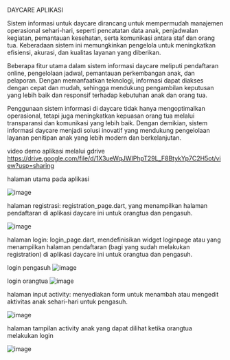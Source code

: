 DAYCARE APLIKASI

Sistem informasi untuk daycare dirancang untuk mempermudah manajemen operasional sehari-hari, seperti pencatatan data anak, penjadwalan kegiatan, pemantauan kesehatan, serta komunikasi antara staf dan orang tua. Keberadaan sistem ini memungkinkan pengelola untuk meningkatkan efisiensi, akurasi, dan kualitas layanan yang diberikan.

Beberapa fitur utama dalam sistem informasi daycare meliputi pendaftaran online, pengelolaan jadwal, pemantauan perkembangan anak, dan pelaporan. Dengan memanfaatkan teknologi, informasi dapat diakses dengan cepat dan mudah, sehingga mendukung pengambilan keputusan yang lebih baik dan responsif terhadap kebutuhan anak dan orang tua.

Penggunaan sistem informasi di daycare tidak hanya mengoptimalkan operasional, tetapi juga meningkatkan kepuasan orang tua melalui transparansi dan komunikasi yang lebih baik. Dengan demikian, sistem informasi daycare menjadi solusi inovatif yang mendukung pengelolaan layanan penitipan anak yang lebih modern dan berkelanjutan.

video demo aplikasi melalui gdrive https://drive.google.com/file/d/1X3ueWqJWIPhpT29L_F8BtykYp7C2H5ot/view?usp=sharing 

halaman utama pada aplikasi

![image](https://github.com/farrasazhari30/tugas_pbm/assets/162088486/dc05241d-7810-4bd2-95ed-803db0715f50)

halaman registrasi: registration_page.dart, yang menampilkan halaman pendaftaran di aplikasi daycare ini untuk orangtua dan pengasuh.

![image](https://github.com/farrasazhari30/tugas_pbm/assets/162088486/282a3f23-5be0-4797-ac3d-f6fd99e2d8fe)

halaman login: login_page.dart, mendefinisikan widget loginpage atau yang menampilkan halaman pendaftaran (bagi yang sudah melakukan registration) di aplikasi daycare ini untuk orangtua dan pengasuh.

login pengasuh
![image](https://github.com/farrasazhari30/tugas_pbm/assets/162088486/e58c1064-281c-476b-b1dd-1d107bcc760d)

login orangtua
![image](https://github.com/farrasazhari30/tugas_pbm/assets/162088486/6236edf8-8982-4867-8f52-effb4d60836b)

halaman input activity: menyediakan form untuk menambah atau mengedit aktivitas anak sehari-hari untuk pengasuh.

![image](https://github.com/farrasazhari30/tugas_pbm/assets/162088486/1eb4fcba-3e10-4680-be46-2a824c7db15f)

halaman tampilan activity anak yang dapat dilihat ketika orangtua melakukan login 

![image](https://github.com/farrasazhari30/tugas_pbm/assets/162088486/15a1224a-2753-4ebc-877a-c6c9b55f6651)






